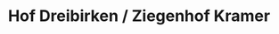 ---
title: "Hof Dreibirken / Ziegenhof Kramer"
url: /wittingen/hof-dreibirken-ziegenhof-kramer/
shop: Hofladen
---